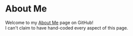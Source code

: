 # About Me

Welcome to my [About Me](https://simeonya.me) page on GitHub!<br>
I can't claim to have hand-coded every aspect of this page.
